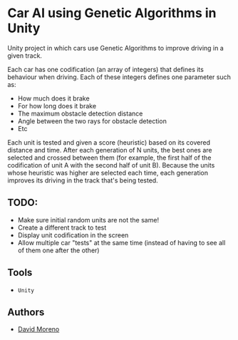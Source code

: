 # Car AI using Genetic Algorithms in Unity

Unity project in which cars use Genetic Algorithms to improve driving in a given track.

Each car has one codification (an array of integers) that defines its behaviour when driving. Each of these integers defines one parameter such as:

* How much does it brake
* For how long does it brake
* The maximum obstacle detection distance
* Angle between the two rays for obstacle detection
* Etc

Each unit is tested and given a score (heuristic) based on its covered distance and time. After each generation of N units, the best ones are selected and crossed between them (for example, the first half of the codification of unit A with the second half of unit B). Because the units whose heuristic was higher are selected each time, each generation improves its driving in the track that's being tested.

## TODO:

* Make sure initial random units are not the same!
* Create a different track to test
* Display unit codification in the screen
* Allow multiple car "tests" at the same time (instead of having to see all of them one after the other)

## Tools

* ```Unity```

## Authors

* [David Moreno](https://github.com/mbdavid2)